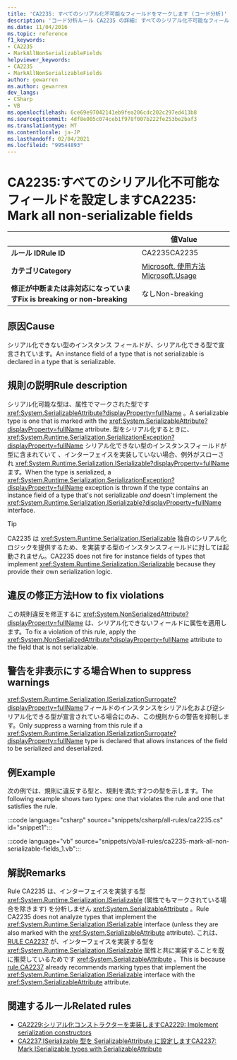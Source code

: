 ```yaml
---
title: 'CA2235: すべてのシリアル化不可能なフィールドをマークします (コード分析)'
description: 'コード分析ルール CA2235 の詳細: すべてのシリアル化不可能なフィールドをマークする'
ms.date: 11/04/2016
ms.topic: reference
f1_keywords:
- CA2235
- MarkAllNonSerializableFields
helpviewer_keywords:
- CA2235
- MarkAllNonSerializableFields
author: gewarren
ms.author: gewarren
dev_langs:
- CSharp
- VB
ms.openlocfilehash: 6ce69e97042141eb9fea206cdc202c297ed413b8
ms.sourcegitcommit: 4df8e005c074ceb1f978f007b222fe253be2baf3
ms.translationtype: MT
ms.contentlocale: ja-JP
ms.lasthandoff: 02/04/2021
ms.locfileid: "99544893"
---
```

# <a name="ca2235-mark-all-non-serializable-fields"></a><span data-ttu-id="12517-103">CA2235:すべてのシリアル化不可能なフィールドを設定します</span><span class="sxs-lookup"><span data-stu-id="12517-103">CA2235: Mark all non-serializable fields</span></span>

| | <span data-ttu-id="12517-104">値</span><span class="sxs-lookup"><span data-stu-id="12517-104">Value</span></span> |
|-|-|
| <span data-ttu-id="12517-105">**ルール ID**</span><span class="sxs-lookup"><span data-stu-id="12517-105">**Rule ID**</span></span> |<span data-ttu-id="12517-106">CA2235</span><span class="sxs-lookup"><span data-stu-id="12517-106">CA2235</span></span>|
| <span data-ttu-id="12517-107">**カテゴリ**</span><span class="sxs-lookup"><span data-stu-id="12517-107">**Category**</span></span> |[<span data-ttu-id="12517-108">Microsoft. 使用方法</span><span class="sxs-lookup"><span data-stu-id="12517-108">Microsoft.Usage</span></span>](usage-warnings.md)|
| <span data-ttu-id="12517-109">**修正が中断または非対応になっています**</span><span class="sxs-lookup"><span data-stu-id="12517-109">**Fix is breaking or non-breaking**</span></span> |<span data-ttu-id="12517-110">なし</span><span class="sxs-lookup"><span data-stu-id="12517-110">Non-breaking</span></span>|

## <a name="cause"></a><span data-ttu-id="12517-111">原因</span><span class="sxs-lookup"><span data-stu-id="12517-111">Cause</span></span>

<span data-ttu-id="12517-112">シリアル化できない型のインスタンス フィールドが、シリアル化できる型で宣言されています。</span><span class="sxs-lookup"><span data-stu-id="12517-112">An instance field of a type that is not serializable is declared in a type that is serializable.</span></span>

## <a name="rule-description"></a><span data-ttu-id="12517-113">規則の説明</span><span class="sxs-lookup"><span data-stu-id="12517-113">Rule description</span></span>

<span data-ttu-id="12517-114">シリアル化可能な型は、属性でマークされた型です <xref:System.SerializableAttribute?displayProperty=fullName> 。</span><span class="sxs-lookup"><span data-stu-id="12517-114">A serializable type is one that is marked with the <xref:System.SerializableAttribute?displayProperty=fullName> attribute.</span></span> <span data-ttu-id="12517-115">型をシリアル化するときに、 <xref:System.Runtime.Serialization.SerializationException?displayProperty=fullName> シリアル化できない型のインスタンスフィールドが型に含まれていて 、インターフェイスを実装していない場合、例外がスローされ <xref:System.Runtime.Serialization.ISerializable?displayProperty=fullName> ます。</span><span class="sxs-lookup"><span data-stu-id="12517-115">When the type is serialized, a <xref:System.Runtime.Serialization.SerializationException?displayProperty=fullName> exception is thrown if the type contains an instance field of a type that's not serializable *and* doesn't implement the <xref:System.Runtime.Serialization.ISerializable?displayProperty=fullName> interface.</span></span>

> [!TIP]
> <span data-ttu-id="12517-116">CA2235 は <xref:System.Runtime.Serialization.ISerializable> 独自のシリアル化ロジックを提供するため、を実装する型のインスタンスフィールドに対しては起動されません。</span><span class="sxs-lookup"><span data-stu-id="12517-116">CA2235 does not fire for instance fields of types that implement <xref:System.Runtime.Serialization.ISerializable> because they provide their own serialization logic.</span></span>

## <a name="how-to-fix-violations"></a><span data-ttu-id="12517-117">違反の修正方法</span><span class="sxs-lookup"><span data-stu-id="12517-117">How to fix violations</span></span>

<span data-ttu-id="12517-118">この規則違反を修正するに <xref:System.NonSerializedAttribute?displayProperty=fullName> は、シリアル化できないフィールドに属性を適用します。</span><span class="sxs-lookup"><span data-stu-id="12517-118">To fix a violation of this rule, apply the <xref:System.NonSerializedAttribute?displayProperty=fullName> attribute to the field that is not serializable.</span></span>

## <a name="when-to-suppress-warnings"></a><span data-ttu-id="12517-119">警告を非表示にする場合</span><span class="sxs-lookup"><span data-stu-id="12517-119">When to suppress warnings</span></span>

<span data-ttu-id="12517-120"><xref:System.Runtime.Serialization.ISerializationSurrogate?displayProperty=fullName>フィールドのインスタンスをシリアル化および逆シリアル化できる型が宣言されている場合にのみ、この規則からの警告を抑制します。</span><span class="sxs-lookup"><span data-stu-id="12517-120">Only suppress a warning from this rule if a <xref:System.Runtime.Serialization.ISerializationSurrogate?displayProperty=fullName> type is declared that allows instances of the field to be serialized and deserialized.</span></span>

## <a name="example"></a><span data-ttu-id="12517-121">例</span><span class="sxs-lookup"><span data-stu-id="12517-121">Example</span></span>

<span data-ttu-id="12517-122">次の例では、規則に違反する型と、規則を満たす2つの型を示します。</span><span class="sxs-lookup"><span data-stu-id="12517-122">The following example shows two types: one that violates the rule and one that satisfies the rule.</span></span>

:::code language="csharp" source="snippets/csharp/all-rules/ca2235.cs" id="snippet1":::

:::code language="vb" source="snippets/vb/all-rules/ca2235-mark-all-non-serializable-fields_1.vb":::

## <a name="remarks"></a><span data-ttu-id="12517-123">解説</span><span class="sxs-lookup"><span data-stu-id="12517-123">Remarks</span></span>

<span data-ttu-id="12517-124">Rule CA2235 は、インターフェイスを実装する型 <xref:System.Runtime.Serialization.ISerializable> (属性でもマークされている場合を除きます) を分析しません <xref:System.SerializableAttribute> 。</span><span class="sxs-lookup"><span data-stu-id="12517-124">Rule CA2235 does not analyze types that implement the <xref:System.Runtime.Serialization.ISerializable> interface (unless they are also marked with the <xref:System.SerializableAttribute> attribute).</span></span> <span data-ttu-id="12517-125">これは、 [RULE CA2237](ca2237.md) が、インターフェイスを実装する型を <xref:System.Runtime.Serialization.ISerializable> 属性と共に実装することを既に推奨しているためです <xref:System.SerializableAttribute> 。</span><span class="sxs-lookup"><span data-stu-id="12517-125">This is because [rule CA2237](ca2237.md) already recommends marking types that implement the <xref:System.Runtime.Serialization.ISerializable> interface with the <xref:System.SerializableAttribute> attribute.</span></span>

## <a name="related-rules"></a><span data-ttu-id="12517-126">関連するルール</span><span class="sxs-lookup"><span data-stu-id="12517-126">Related rules</span></span>

- [<span data-ttu-id="12517-127">CA2229:シリアル化コンストラクターを実装します</span><span class="sxs-lookup"><span data-stu-id="12517-127">CA2229: Implement serialization constructors</span></span>](ca2229.md)
- [<span data-ttu-id="12517-128">CA2237:ISerializable 型を SerializableAttribute に設定します</span><span class="sxs-lookup"><span data-stu-id="12517-128">CA2237: Mark ISerializable types with SerializableAttribute</span></span>](ca2237.md)
